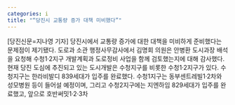 ```yaml
---
categories: i
title: "“당진시 교통량 증가 대책 미비했다”"
---
```

[당진신문=지나영 기자] 당진시에서 교통량 증가에 대한 대책을 미비하게 준비했다는 문제점이 제기됐다. 도로과 소관 행정사무감사에서 김명회 의원은 안병환 도시과장 배석을 요청해 수청1·2지구 개발계획과 도로정비 사업을 함께 검토했는지에 대해 감사했다.현재 당진 도심에 추진되고 있는 도시개발은 수청지구를 비롯한 수청1·2지구가 있다. 수청지구는 한라비발디 839세대가 입주를 완료했다. 수청1지구는 동부센트레빌1·2차와 성모병원 등이 들어설 예정이며, 그리고 수청2지구에는 지엔하임 829세대가 입주를 완료했고, 앞으로 호반써밋1·2·3차